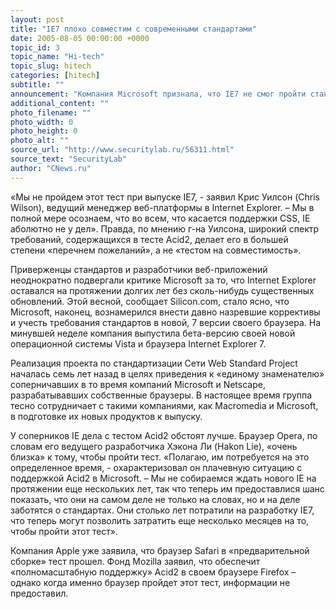 ```yaml
---
layout: post
title: "IE7 плохо совместим с современными стандартами"
date: 2005-08-05 00:00:00 +0000
topic_id: 3
topic_name: "Hi-tech"
topic_slug: hitech
categories: [hitech]
subtitle: ""
announcement: "Компания Microsoft признала, что IE7 не смог пройти стандартный тест Acid2 на совместимость с требованиями консорциума всемирной сети W3C (World Wide Web Consortium), включающими поддержку CSS1 (Cascading Style Sheets), HTML4 и PNG (Portable Network Graphics)."
additional_content: ""
photo_filename: ""
photo_width: 0
photo_height: 0
photo_alt: ""
source_url: "http://www.securitylab.ru/56311.html"
source_text: "SecurityLab"
author: "CNews.ru"
---
```

«Мы не пройдем этот тест при выпуске IE7, - заявил Крис Уилсон (Chris Wilson), ведущий менеджер веб-платформы в Internet Explorer. – Мы в полной мере осознаем, что во всем, что касается поддержки CSS, IE аболютно не у дел». Правда, по мнению г-на Уилсона, широкий спектр требований, содержащихся в тесте Acid2, делает его в большей степени «перечнем пожеланий», а не «тестом на совместимость».

Приверженцы стандартов и разработчики веб-приложений неоднократно подвергали критике Microsoft за то, что Internet Explorer оставался на протяжении долгих лет без сколь-нибудь существенных обновлений. Этой весной, сообщает Silicon.com, стало ясно, что Microsoft, наконец, вознамерился внести давно назревшие коррективы и учесть требования стандартов в новой, 7 версии своего браузера. На минувшей неделе компания выпустила бета-версию своей новой операционной системы Vista и браузера Internet Explorer 7.

Реализация проекта по стандартизации Сети Web Standard Project началась семь лет назад в целях приведения к «единому знаменателю» соперничавших в то время компаний Microsoft и Netscape, разрабатывавших собственные браузеры. В настоящее время группа тесно сотрудничает с такими компаниями, как Macromedia и Microsoft, в подготовке их новых продуктов к выпуску.

У соперников IE дела с тестом Acid2 обстоят лучше. Браузер Opera, по словам его ведущего разработчика Хэкона Ли (Hakon Lie), «очень близка» к тому, чтобы пройти тест. «Полагаю, им потребуется на это определенное время, - охарактеризовал он плачевную ситуацию с поддержкой Acid2 в Microsoft. – Мы не собираемся ждать нового IE на протяжении еще нескольких лет, так что теперь им предоставлися шанс показать, что они на самом деле не только на словах, но и на деле заботятся о стандартах. Они столько лет потратили на разработку IE7, что теперь могут позволить затратить еще несколько месяцев на то, чтобы пройти этот тест».

Компания Apple уже заявила, что браузер Safari в «предварительной сборке» тест прошел. Фонд Mozilla заявил, что обеспечит «полномасштабную поддержку» Acid2 в своем браузере Firefox – однако когда именно браузер пройдет этот тест, информации не предоставил.
